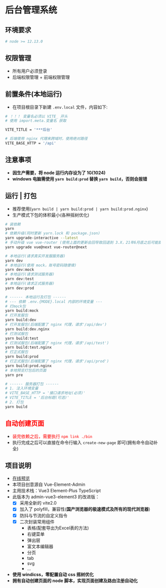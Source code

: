 <!--
 * @Author: zhangyang
 * @Date: 2021-02-24 11:28:17
 * @LastEditTime: 2021-07-07 15:59:17
 * @Description: 项目说明
-->
# 后台管理系统

## 环境要求

```bash
# node >= 12.13.0
```

## 权限管理

- 所有用户必须登录
- 后端权限管理 + 前端权限管理

## 前置条件(本地运行)

- 在项目根目录下新建 `.env.local` 文件，内容如下:

```bash
# ！！！ 变量名必须以 VITE_ 开头
# 使用 import.meta.变量名 获取

VITE_TITLE = '***后台'

# 后端使用 nginx 代理来跨域时，使用绝对路径
VITE_BASE_HTTP = '/api'
```

## 注意事项

- **因生产需要，将 node 运行内存设为了 1G(1024)**
- **windows 电脑需使用 `yarn build:prod` 替换 `yarn build`，否则会报错**

## 运行 | 打包

- 推荐使用(`yarn build | yarn build:prod | yarn build:prod.nginx`)
- 生产模式下包的体积最小(各种摇树优化)

```bash
# 装依赖
yarn
# 依赖升级(同时更新 yarn.lock 和 package.json)
yarn upgrade-interactive --latest
# 手动升级 vue vue-router (使用上面的更新会回导致回退到 3.X，21年6月底之后可能就不用了)
yarn upgrade vue@next vue-router@next

# 本地运行(请求真实开发服服务器)
yarn dev
# 本地运行(使用 mock，账号密码随便填)
yarn dev:mock
# 本地运行(请求测试服务器)
yarn dev:test
# 本地运行(请求正式服务器)
yarn dev:prod

# ------ 本地运行及打包 ------
# --- 依赖 .env.{MODE}.local 内部的环境变量 ---
# 打mock包
yarn build:mock
# 打开发服包
yarn build:dev
# 打开发服包(后端配置了 nginx 代理，请求'/api/dev')
yarn build:dev.nginx
# 打测试服包
yarn build:test
# 打测试服包(后端配置了 nginx 代理，请求'/api/test')
yarn build:test.nginx
# 打正式服包
yarn build:prod
# 打正式服包(后端配置了 nginx 代理，请求'/api/prod')
yarn build:prod.nginx
# 本地预览打包后的页面
yarn pre

# ------ 服务器打包 ------
# 1. 注入环境变量
# VITE_BASE_HTTP = '接口请求地址(必须)'
# VITE_TITLE = '后台标题(可选)'
# 2. 打包
yarn build
```

## <span style="color: red">自动创建页面</span>

- <span style="color: red">装完依赖之后，需要执行 `npm link ./bin`</span>
- 执行完成之后可以直接在命令行输入 `create-new-page` 即可(拥有命令自动补全)

## 项目说明

- [在线预览](https://bluseyoung-web.gitee.io/admin-vue3-element3-vite2)
- 本项目创意源自 Vue-Element-Admin
- 主用技术栈：Vue3 Element-Plus TypeScript
- 此版本为 admin-vue3-element3 的改进版：
  - [x] 采用全新的 vite2.0
  - [x] 加入了 polyfill，兼容性(**国产浏览器的极速模式及所有的现代浏览器**)
  - [x] 防抖与节流的自定义指令
  - [x] 二次封装常用组件
    - 表格(配套导出为Excel表的方法)
    - 右键菜单
    - 弹出层
    - 富文本编辑器
    - 分页
    - tab
    - svg
    - ...
- **使用 windicss，零配置自动 css 摇树优化**
- **拥有自动创建页面的 node 脚本，实现页面创建及路由注册自动化**
